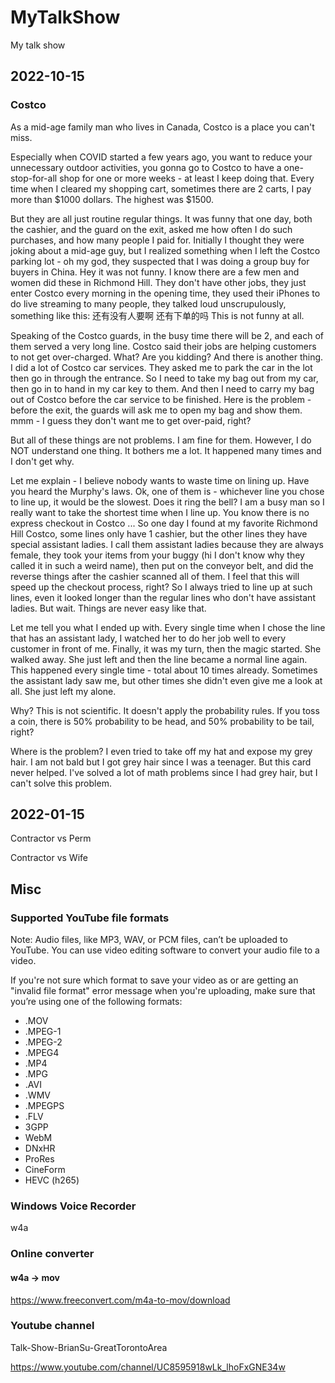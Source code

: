 # MyTalkShow

My talk show

## 2022-10-15

### Costco

As a mid-age family man who lives in Canada, Costco is a place you can't miss.

Especially when COVID started a few years ago, you want to reduce your unnecessary outdoor activities, you gonna go to Costco to have a one-stop-for-all shop for one or more weeks - at least I keep doing that. Every time when I cleared my shopping cart, sometimes there are 2 carts, I pay more than $1000 dollars. The highest was $1500.

But they are all just routine regular things. It was funny that one day, both the cashier, and the guard on the exit, asked me how often I do such purchases, and how many people I paid for. Initially I thought they were joking about a mid-age guy, but I realized something when I left the Costco parking lot - oh my god, they suspected that I was doing a group buy for buyers in China. Hey it was not funny. I know there are a few men and women did these in Richmond Hill. They don't have other jobs, they just enter Costco every morning in the opening time, they used their iPhones to do live streaming to many people, they talked loud unscrupulously, something like this: 还有没有人要啊 还有下单的吗 This is not funny at all.

Speaking of the Costco guards, in the busy time there will be 2, and each of them served a very long line. Costco said their jobs are helping customers to not get over-charged. What? Are you kidding? And there is another thing. I did a lot of Costco car services. They asked me to park the car in the lot then go in through the entrance. So I need to take my bag out from my car, then go in to hand in my car key to them. And then I need to carry my bag out of Costco before the car service to be finished. Here is the problem - before the exit, the guards will ask me to open my bag and show them. mmm - I guess they don't want me to get over-paid, right?

But all of these things are not problems. I am fine for them. However, I do NOT understand one thing. It bothers me a lot. It happened many times and I don't get why.

Let me explain - I believe nobody wants to waste time on lining up. Have you heard the Murphy's laws. Ok, one of them is - whichever line you chose to line up, it would be the slowest. Does it ring the bell? I am a busy man so I really want to take the shortest time when I line up. You know there is no express checkout in Costco ... So one day I found at my favorite Richmond Hill Costco, some lines only have 1 cashier, but the other lines they have special assistant ladies. I call them assistant ladies because they are always female, they took your items from your buggy (hi I don't know why they called it in such a weird name), then put on the conveyor belt, and did the reverse things after the cashier scanned all of them. I feel that this will speed up the checkout process, right? So I always tried to line up at such lines, even it looked longer than the regular lines who don't have assistant ladies. But wait. Things are never easy like that.

Let me tell you what I ended up with. Every single time when I chose the line that has an assistant lady, I watched her to do her job well to every customer in front of me. Finally, it was my turn, then the magic started. She walked away. She just left and then the line became a normal line again. This happened every single time - total about 10 times already. Sometimes the assistant lady saw me, but other times she didn't even give me a look at all. She just left my alone.

Why? This is not scientific. It doesn't apply the probability rules. If you toss a coin, there is 50% probability to be head, and 50% probability to be tail, right?

Where is the problem? I even tried to take off my hat and expose my grey hair. I am not bald but I got grey hair since I was a teenager. But this card never helped. I've solved a lot of math problems since I had grey hair, but I can't solve this problem.

## 2022-01-15

Contractor vs Perm

Contractor vs Wife

## Misc

### Supported YouTube file formats

Note: Audio files, like MP3, WAV, or PCM files, can’t be uploaded to YouTube. You can use video editing software to convert your audio file to a video.

If you're not sure which format to save your video as or are getting an "invalid file format" error message when you're uploading, make sure that you’re using one of the following formats:

- .MOV
- .MPEG-1
- .MPEG-2
- .MPEG4
- .MP4
- .MPG
- .AVI
- .WMV
- .MPEGPS
- .FLV
- 3GPP
- WebM
- DNxHR
- ProRes
- CineForm
- HEVC (h265)

### Windows Voice Recorder

w4a

### Online converter

#### w4a -> mov

<https://www.freeconvert.com/m4a-to-mov/download>

### Youtube channel

Talk-Show-BrianSu-GreatTorontoArea

<https://www.youtube.com/channel/UC8595918wLk_lhoFxGNE34w>

